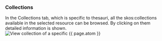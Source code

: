 ### Collections
In the Collections tab, which is specific to thesauri, all the skos:collections available in the selected resource can be browsed. By clicking on them detailed information is shown.
![View collection of a specific {{ page.atom }}]({{site.figures_link}}/{{include.portal}}/menu_collections.png)
